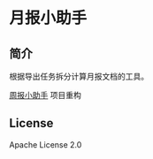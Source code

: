 # 月报小助手

## 简介

根据导出任务拆分计算月报文档的工具。

[周报小助手](https://github.com/GustinLau/Weekly-Report-Helper) 项目重构

## License

Apache License 2.0
